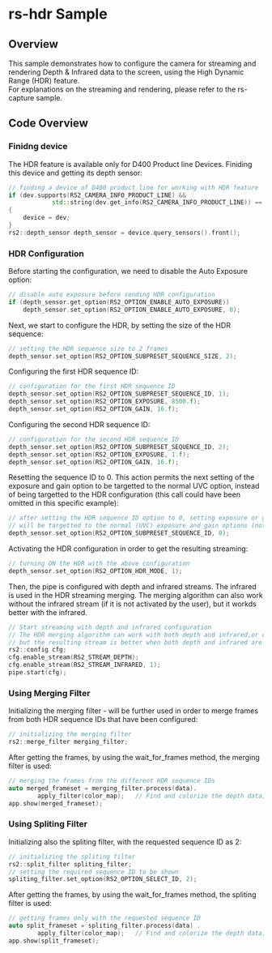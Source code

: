 # rs-hdr Sample

## Overview

This sample demonstrates how to configure the camera for streaming and rendering Depth & Infrared data to the screen, using the High Dynamic Range (HDR) feature.  
For explanations on the streaming and rendering, please refer to the rs-capture sample.

## Code Overview 

### Finidng device
The HDR feature is available only for D400 Product line Devices. Finiding this device and getting its depth sensor:
```cpp
// finding a device of D400 product line for working with HDR feature
if (dev.supports(RS2_CAMERA_INFO_PRODUCT_LINE) && 
            std::string(dev.get_info(RS2_CAMERA_INFO_PRODUCT_LINE)) == "D400")
{
    device = dev;
}
rs2::depth_sensor depth_sensor = device.query_sensors().front();
 ```


### HDR Configuration
Before starting the configuration, we need to disable the Auto Exposure option:
```cpp
// disable auto exposure before sending HDR configuration
if (depth_sensor.get_option(RS2_OPTION_ENABLE_AUTO_EXPOSURE))
    depth_sensor.set_option(RS2_OPTION_ENABLE_AUTO_EXPOSURE, 0);
```

Next, we start to configure the HDR, by setting the size of the HDR sequence:
```cpp
// setting the HDR sequence size to 2 frames
depth_sensor.set_option(RS2_OPTION_SUBPRESET_SEQUENCE_SIZE, 2);
```

Configuring the first HDR sequence ID: 
```cpp
// configuration for the first HDR sequence ID
depth_sensor.set_option(RS2_OPTION_SUBPRESET_SEQUENCE_ID, 1);
depth_sensor.set_option(RS2_OPTION_EXPOSURE, 8500.f);
depth_sensor.set_option(RS2_OPTION_GAIN, 16.f);
```
Configuring the second HDR sequence ID:
```cpp
// configuration for the second HDR sequence ID
depth_sensor.set_option(RS2_OPTION_SUBPRESET_SEQUENCE_ID, 2);
depth_sensor.set_option(RS2_OPTION_EXPOSURE, 1.f);
depth_sensor.set_option(RS2_OPTION_GAIN, 16.f);
```

Resetting the sequence ID to 0. This action permits the next setting of the exposure and gain option to be targetted to the normal UVC option, instead of being targetted to the HDR configuration (this call could have been omitted in this specific example):
```cpp
// after setting the HDR sequence ID option to 0, setting exposure or gain
// will be targetted to the normal (UVC) exposure and gain options (not HDR configuration)
depth_sensor.set_option(RS2_OPTION_SUBPRESET_SEQUENCE_ID, 0);
```

Activating the HDR configuration in order to get the resulting streaming:
```cpp
// turning ON the HDR with the above configuration 
depth_sensor.set_option(RS2_OPTION_HDR_MODE, 1);
```

Then, the pipe is configured with depth and infrared streams. 
The infrared is used in the HDR streaming merging. The merging algorithm can also work without the infrared stream (if it is not activated by the user), but it workds better with the infrared.
```cpp
// Start streaming with depth and infrared configuration
// The HDR merging algorithm can work with both depth and infrared,or only with depth, 
// but the resulting stream is better when both depth and infrared are used.
rs2::config cfg;
cfg.enable_stream(RS2_STREAM_DEPTH);
cfg.enable_stream(RS2_STREAM_INFRARED, 1);
pipe.start(cfg);
```

### Using Merging Filter
Initializing the merging filter - will be further used in order to merge frames from both HDR sequence IDs that have been configured:
```cpp
// initializing the merging filter
rs2::merge_filter merging_filter;
```
After getting the frames, by using the wait_for_frames method, the merging filter is used:
```cpp
// merging the frames from the different HDR sequence IDs
auto merged_frameset = merging_filter.process(data). 
        apply_filter(color_map);   // Find and colorize the depth data;
app.show(merged_frameset);

```

### Using Spliting Filter 
Initializing also the spliting filter, with the requested sequence ID as 2:
```cpp
// initializing the spliting filter
rs2::split_filter spliting_filter;
// setting the required sequence ID to be shown
spliting_filter.set_option(RS2_OPTION_SELECT_ID, 2);
```

After getting the frames, by using the wait_for_frames method, the spliting filter is used:
```cpp
// getting frames only with the requested sequence ID
auto split_frameset = spliting_filter.process(data) . 
        apply_filter(color_map);   // Find and colorize the depth data;
app.show(split_frameset);

```

